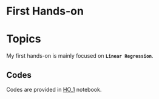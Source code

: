# First Hands-on

# Topics

My first hands-on is mainly focused on **`Linear Regression`**.


## Codes

Codes are provided in [HO_1](https://github.com/ARokni/Machine-Learning/blob/main/Hands-On/1/HO1_Task.ipynb) notebook.